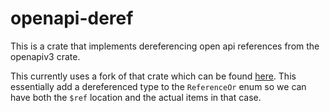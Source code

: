 # openapi-deref

This is a crate that implements dereferencing open api references from the openapiv3 crate.

This currently uses a fork of that crate which can be found [here](https://github.com/krlohnes/openapiv3/tree/flattening). This essentially add a dereferenced type to the `ReferenceOr` enum so we can have both the `$ref` location and the actual items in that case.
